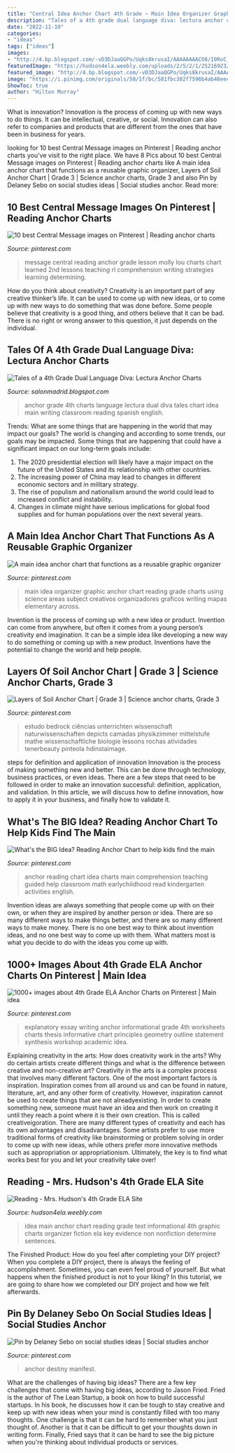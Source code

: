 ```yaml
---
title: "Central Idea Anchor Chart 4th Grade ~ Main Idea Organizer Graphic Anchor Chart Reading Grade Charts Using Science Areas Subject Creativos Organizadores Graficos Writing Mapas Elementary Across"
description: "Tales of a 4th grade dual language diva: lectura anchor charts"
date: "2022-11-19"
categories:
- "ideas"
tags: ["ideas"]
images:
- "http://4.bp.blogspot.com/-vD3DJaaQGPo/Uqks8krusaI/AAAAAAAACO8/I0RoC_AdM_s/s1600/bilinbual+main+idea+anchor+chart.jpg"
featuredImage: "https://hudson4ela.weebly.com/uploads/2/5/2/1/25216923/8495239.jpg"
featured_image: "http://4.bp.blogspot.com/-vD3DJaaQGPo/Uqks8krusaI/AAAAAAAACO8/I0RoC_AdM_s/s1600/bilinbual+main+idea+anchor+chart.jpg"
image: "https://i.pinimg.com/originals/58/1f/bc/581fbc382f7596b4ab46eec3757704c8.jpg"
ShowToc: true
author: "Hilton Murray"
---
```



What is innovation?
Innovation is the process of coming up with new ways to do things. It can be intellectual, creative, or social. Innovation can also refer to companies and products that are different from the ones that have been in business for years.

	

		
looking for 10 best Central Message images on Pinterest | Reading anchor charts you've visit to the right place. We have 8 Pics about 10 best Central Message images on Pinterest | Reading anchor charts like A main idea anchor chart that functions as a reusable graphic organizer, Layers of Soil Anchor Chart | Grade 3 | Science anchor charts, Grade 3 and also Pin by Delaney Sebo on social studies ideas | Social studies anchor. Read more:
		
    
## 10 Best Central Message Images On Pinterest | Reading Anchor Charts

<img loading=lazy src="https://i.pinimg.com/736x/92/2d/27/922d2717cddd4daae1aa725f867aa543--comprehension-strategies-reading-comprehension.jpg" onerror="this.onerror=null;this.src='https://tse3.mm.bing.net/th?id=OIP.RK06FaR9ftnwYyWkBIln3wHaJ6&amp;pid=15.1';" alt="10 best Central Message images on Pinterest | Reading anchor charts">

_Source: pinterest.com_

>message central reading anchor grade lesson molly lou charts chart learned 2nd lessons teaching rl comprehension writing strategies learning determining. 

	

How do you think about creativity?
Creativity is an important part of any creative thinker’s life. It can be used to come up with new ideas, or to come up with new ways to do something that was done before. Some people believe that creativity is a good thing, and others believe that it can be bad. There is no right or wrong answer to this question, it just depends on the individual.

    
## Tales Of A 4th Grade Dual Language Diva: Lectura Anchor Charts

<img loading=lazy src="http://4.bp.blogspot.com/-vD3DJaaQGPo/Uqks8krusaI/AAAAAAAACO8/I0RoC_AdM_s/s1600/bilinbual+main+idea+anchor+chart.jpg" onerror="this.onerror=null;this.src='https://tse1.mm.bing.net/th?id=OIP.ugjfObtIKUWsUSpqYWUWlQHaJ4&amp;pid=15.1';" alt="Tales of a 4th Grade Dual Language Diva: Lectura Anchor Charts">

_Source: salonmadrid.blogspot.com_

>anchor grade 4th charts language lectura dual diva tales chart idea main writing classroom reading spanish english. 

	

Trends: What are some things that are happening in the world that may impact our goals?
The world is changing and according to some trends, our goals may be impacted. Some things that are happening that could have a significant impact on our long-term goals include:
1. The 2020 presidential election will likely have a major impact on the future of the United States and its relationship with other countries.
2. The increasing power of China may lead to changes in different economic sectors and in military strategy.
3. The rise of populism and nationalism around the world could lead to increased conflict and instability.
4. Changes in climate might have serious implications for global food supplies and for human populations over the next several years.

    
## A Main Idea Anchor Chart That Functions As A Reusable Graphic Organizer

<img loading=lazy src="https://i.pinimg.com/736x/77/06/a2/7706a2f34f1a572e7e033bddc3e09fa9.jpg" onerror="this.onerror=null;this.src='https://tse1.mm.bing.net/th?id=OIP.EFa_opG6IRYz5wyvVCKqDQHaJ4&amp;pid=15.1';" alt="A main idea anchor chart that functions as a reusable graphic organizer">

_Source: pinterest.com_

>main idea organizer graphic anchor chart reading grade charts using science areas subject creativos organizadores graficos writing mapas elementary across. 

	

Invention is the process of coming up with a new idea or product. Invention can come from anywhere, but often it comes from a young person’s creativity and imagination. It can be a simple idea like developing a new way to do something or coming up with a new product. Inventions have the potential to change the world and help people.

    
## Layers Of Soil Anchor Chart | Grade 3 | Science Anchor Charts, Grade 3

<img loading=lazy src="https://i.pinimg.com/564x/c3/75/58/c3755867dc2b247fbf318bdfb43ed931--elementary-science-science-classroom.jpg" onerror="this.onerror=null;this.src='https://tse2.mm.bing.net/th?id=OIP.LuMgnBCNxzOi_EBhUgTS9wHaJ4&amp;pid=15.1';" alt="Layers of Soil Anchor Chart | Grade 3 | Science anchor charts, Grade 3">

_Source: pinterest.com_

>estudo bedrock ciências unterrichten wissenschaft naturwissenschaften depicts camadas physikzimmer mittelstufe mathe wissenschaftliche biologie lessons rochas atividades tenerbeauty pinteola hdinstaimage. 

	

steps for definition and application of innovation
Innovation is the process of making something new and better. This can be done through technology, business practices, or even ideas. There are a few steps that need to be followed in order to make an innovation successful: definition, application, and validation. In this article, we will discuss how to define innovation, how to apply it in your business, and finally how to validate it.

    
## What&#039;s The BIG Idea? Reading Anchor Chart To Help Kids Find The Main

<img loading=lazy src="https://i.pinimg.com/originals/58/1f/bc/581fbc382f7596b4ab46eec3757704c8.jpg" onerror="this.onerror=null;this.src='https://tse3.mm.bing.net/th?id=OIP.LsON3_LS79wJuCnlh7UKdgAAAA&amp;pid=15.1';" alt="What&#039;s the BIG Idea? Reading Anchor Chart to help kids find the main">

_Source: pinterest.com_

>anchor reading chart idea charts main comprehension teaching guided help classroom math earlychildhood read kindergarten activities english. 

	

Invention ideas are always something that people come up with on their own, or when they are inspired by another person or idea. There are so many different ways to make things better, and there are so many different ways to make money. There is no one best way to think about invention ideas, and no one best way to come up with them. What matters most is what you decide to do with the ideas you come up with.

    
## 1000+ Images About 4th Grade ELA Anchor Charts On Pinterest | Main Idea

<img loading=lazy src="https://s-media-cache-ak0.pinimg.com/236x/6e/1d/9a/6e1d9ae5426c2577424e6183686e2f0c.jpg" onerror="this.onerror=null;this.src='https://tse3.mm.bing.net/th?id=OIP.3M8txAG3kibS2K4sMlpA1wHaJ2&amp;pid=15.1';" alt="1000+ images about 4th Grade ELA Anchor Charts on Pinterest | Main idea">

_Source: pinterest.com_

>explanatory essay writing anchor informational grade 4th worksheets charts thesis informative chart principles geometry outline statement synthesis workshop academic idea. 

	

Explaining creativity in the arts: How does creativity work in the arts? Why do certain artists create different things and what is the difference between creative and non-creative art?
Creativity in the arts is a complex process that involves many different factors. One of the most important factors is inspiration. Inspiration comes from all around us and can be found in nature, literature, art, and any other form of creativity. However, inspiration cannot be used to create things that are not alreadyexisting. In order to create something new, someone must have an idea and then work on creating it until they reach a point where it is their own creation. This is called creativeigoration. There are many different types of creativity and each has its own advantages and disadvantages. Some artists prefer to use more traditional forms of creativity like brainstorming or problem solving in order to come up with new ideas, while others prefer more innovative methods such as appropriation or appropriationism. Ultimately, the key is to find what works best for you and let your creativity take over!

    
## Reading - Mrs. Hudson&#039;s 4th Grade ELA Site

<img loading=lazy src="https://hudson4ela.weebly.com/uploads/2/5/2/1/25216923/8495239.jpg" onerror="this.onerror=null;this.src='https://tse2.mm.bing.net/th?id=OIP.0O1b7I_YvyjC0LEBWUpnWAHaJ3&amp;pid=15.1';" alt="Reading - Mrs. Hudson&#039;s 4th Grade ELA Site">

_Source: hudson4ela.weebly.com_

>idea main anchor chart reading grade text informational 4th graphic charts organizer fiction ela key evidence non nonfiction determine sentences. 

	

The Finished Product: How do you feel after completing your DIY project?
When you complete a DIY project, there is always the feeling of accomplishment. Sometimes, you can even feel proud of yourself. But what happens when the finished product is not to your liking? In this tutorial, we are going to share how we completed our DIY project and how we felt afterwards.

    
## Pin By Delaney Sebo On Social Studies Ideas | Social Studies Anchor

<img loading=lazy src="https://i.pinimg.com/originals/bf/35/e8/bf35e8a899d83ce9cb63aa3615d8b013.jpg" onerror="this.onerror=null;this.src='https://tse1.mm.bing.net/th?id=OIP.E6ND1jj9uiqoDOZqueAQYQHaJn&amp;pid=15.1';" alt="Pin by Delaney Sebo on social studies ideas | Social studies anchor">

_Source: pinterest.com_

>anchor destiny manifest. 

	

What are the challenges of having big ideas?
There are a few key challenges that come with having big ideas, according to Jason Fried. Fried is the author of The Lean Startup, a book on how to build successful startups. In his book, he discusses how it can be tough to stay creative and keep up with new ideas when your mind is constantly filled with too many thoughts. 
One challenge is that it can be hard to remember what you just thought of. Another is that it can be difficult to get your thoughts down in writing form. Finally, Fried says that it can be hard to see the big picture when you're thinking about individual products or services.

